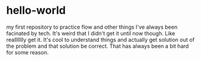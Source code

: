 # hello-world
my first repository to practice flow and other things
I've always been facinated by tech. It's weird that I didn't get it until now though. Like reallllllly get it. It's cool to understand things and actually get solution out of the problem and that solution be correct. That has always been a bit hard for some reason.
